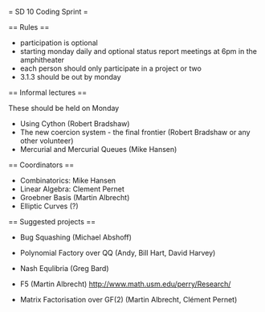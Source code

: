 = SD 10 Coding Sprint =

== Rules ==

 * participation is optional
 * starting monday daily and optional status report meetings at 6pm in the amphitheater
 * each person should only participate in a project or two
 * 3.1.3 should be out by monday

== Informal lectures ==

These should be held on Monday

 * Using Cython (Robert Bradshaw)
 * The new coercion system - the final frontier (Robert Bradshaw or any other volunteer)
 * Mercurial and Mercurial Queues (Mike Hansen)

== Coordinators ==

 * Combinatorics: Mike Hansen
 * Linear Algebra: Clement Pernet
 * Groebner Basis (Martin Albrecht)
 * Elliptic Curves (?)

== Suggested projects ==

 * Bug Squashing (Michael Abshoff)

 * Polynomial Factory over QQ (Andy, Bill Hart, David Harvey)

 * Nash Equlibria (Greg Bard)

 * F5 (Martin Albrecht)
  http://www.math.usm.edu/perry/Research/
 * Matrix Factorisation over GF(2) (Martin Albrecht, Clément Pernet)
